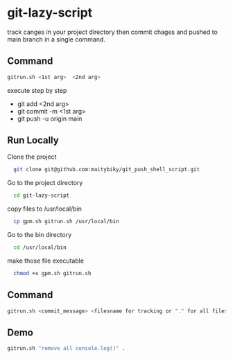 # git-lazy-script
track canges in your project directory then  commit chages and pushed to main branch in a single command.

## Command
```bash
gitrun.sh <1st arg>  <2nd arg>
```

execute step by step
- git add  <2nd arg>
- git commit -m  <1st arg>
- git push -u origin main




## Run Locally

Clone the project

```bash
  git clone git@github.com:maitybiky/git_push_shell_script.git
```

Go to the project directory

```bash
  cd git-lazy-script
```
copy files to /usr/local/bin

```bash
  cp gpm.sh gitrun.sh /usr/local/bin
```

Go to the bin directory

```bash
  cd /usr/local/bin
```

make those file executable

```bash
  chmod +x gpm.sh gitrun.sh 
```
## Command

```bash
gitrun.sh <commit_message> <filesname for tracking or "." for all files>
```

## Demo

```bash
gitrun.sh "remove all console.log()" .
```
